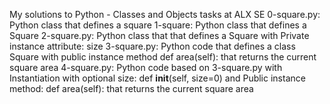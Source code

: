 My solutions to Python - Classes and Objects tasks at ALX SE
0-square.py: Python class that defines a square
1-square: Python class that defines a Square
2-square.py: Python class that that defines a Square with Private instance attribute: size
3-square.py: Python code that defines a class Square with public instance method def area(self): that returns the current square area
4-square.py: Python code based on 3-square.py with Instantiation with optional size: def __init__(self, size=0) and Public instance method: def area(self): that returns the current square area
